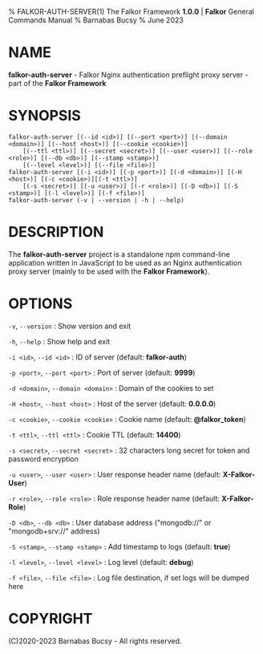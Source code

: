 % FALKOR-AUTH-SERVER(1) The Falkor Framework **1.0.0** | **Falkor** General Commands Manual % Barnabas Bucsy % June 2023

# NAME

**falkor-auth-server** - Falkor Nginx authentication preflight proxy server - part of the **Falkor Framework**

# SYNOPSIS

```
falkor-auth-server [(--id <id>)] [(--port <port>)] [(--domain <domain>)] [(--host <host>)] [(--cookie <cookie>)]
    [(--ttl <ttl>)] [(--secret <secret>)] [(--user <user>)] [(--role <role>)] [(--db <db>)] [(--stamp <stamp>)]
    [(--level <level>)] [(--file <file>)]
falkor-auth-server [(-i <id>)] [(-p <port>)] [(-d <domain>)] [(-H <host>)] [(-c <cookie>)][(-t <ttl>)]
    [(-s <secret>)] [(-u <user>)] [(-r <role>)] [(-D <db>)] [(-S <stamp>)] [(-l <level>)] [(-f <file>)]
falkor-auth-server (-v | --version | -h | --help)
```

# DESCRIPTION

The **falkor-auth-server** project is a standalone npm command-line application written in JavaScript to be used as an Nginx authentication proxy server (mainly to be used with the **Falkor Framework**).

# OPTIONS

`-v`, `--version`
: Show version and exit

`-h`, `--help`
: Show help and exit

`-i <id>`, `--id <id>`
: ID of server (default: **falkor-auth**)

`-p <port>`, `--port <port>`
: Port of server (default: **9999**)

`-d <domain>`, `--domain <domain>`
: Domain of the cookies to set

`-H <host>`, `--host <host>`
: Host of the server (default: **0.0.0.0**)

`-c <cookie>`, `--cookie <cookie>`
: Cookie name (default: **@falkor_token**)

`-t <ttl>`, `--ttl <ttl>`
: Cookie TTL (default: **14400**)

`-s <secret>`, `--secret <secret>`
: 32 characters long secret for token and password encryption

`-u <user>`, `--user <user>`
: User response header name (default: **X-Falkor-User**)

`-r <role>`, `--role <role>`
: Role response header name (default: **X-Falkor-Role**)

`-D <db>`, `--db <db>`
: User database address ("mongodb://" or "mongodb+srv://" address)

`-S <stamp>`, `--stamp <stamp>`
: Add timestamp to logs (default: **true**)

`-l <level>`, `--level <level>`
: Log level (default: **debug**)

`-f <file>`, `--file <file>`
: Log file destination, if set logs will be dumped here

# COPYRIGHT

(C)2020-2023 Barnabas Bucsy - All rights reserved.
